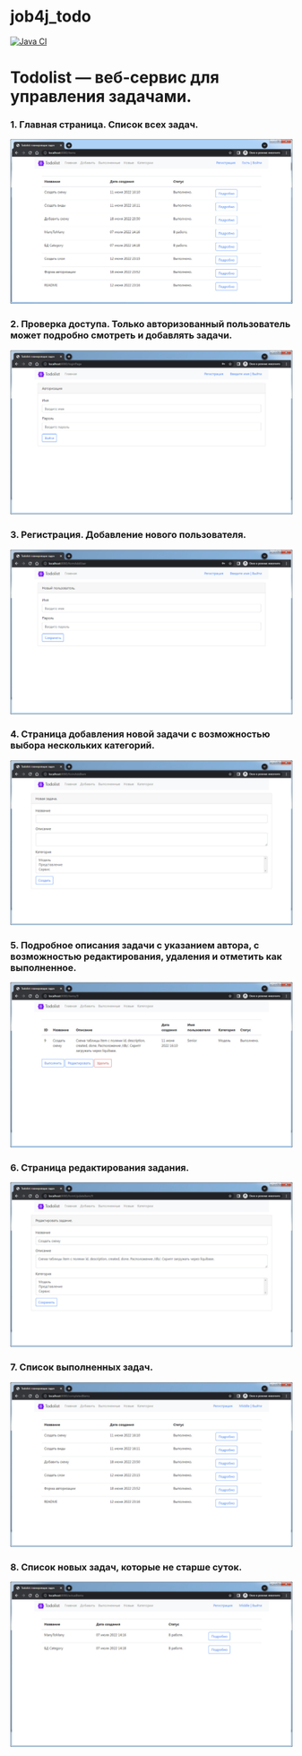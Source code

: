 ﻿# job4j_todo

[![Java CI](https://github.com/PerpetuumEbner/job4j_todo/actions/workflows/maven.yml/badge.svg)](https://github.com/PerpetuumEbner/job4j_todo/actions/workflows/maven.yml)

# Todolist — веб-сервис для управления задачами.

### 1. Главная страница. Список всех задач.
![1](images/1.jpg)
### 2. Проверка доступа. Только авторизованный пользователь может подробно смотреть и добавлять задачи.
![2](images/2.jpg)
### 3. Регистрация. Добавление нового пользователя.
![3](images/3.jpg)
### 4. Страница добавления новой задачи с возможностью выбора нескольких категорий.
![4](images/4.jpg)
### 5. Подробное описания задачи с указанием автора, с возможностью редактирования, удаления и отметить как выполненное.
![5](images/5.jpg)
### 6. Страница редактирования задания.
![6](images/6.jpg)
### 7. Список выполненных задач.
![7](images/7.jpg)
### 8. Список новых задач, которые не старше суток.
![8](images/8.jpg)